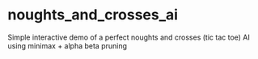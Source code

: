 # noughts_and_crosses_ai
Simple interactive demo of a perfect noughts and crosses (tic tac toe) AI using minimax + alpha beta pruning
